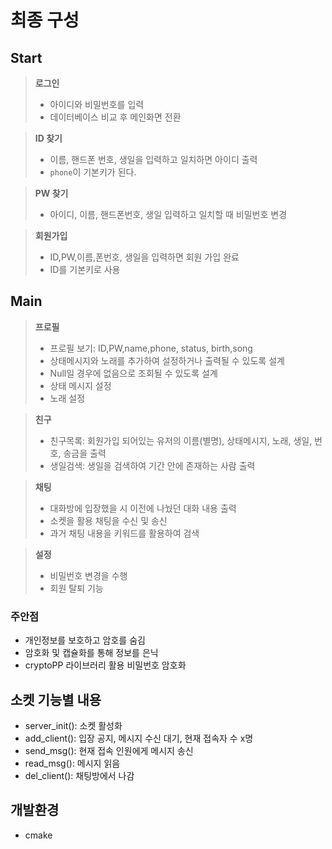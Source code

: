# 최종 구성
## Start
> **로그인** 
> - 아이디와 비밀번호를 입력
> - 데이터베이스 비교 후 메인화면 전환

> **ID 찾기**
> - 이름, 핸드폰 번호, 생일을 입력하고 일치하면 아이디 출력
> - `phone`이 기본키가 된다.

> **PW 찾기**
> - 아이디, 이름, 핸드폰번호, 생일 입력하고 일치할 때 비밀번호 변경

> **회원가입**
> - ID,PW,이름,폰번호, 생일을 입력하면 회원 가입 완료
> - ID를 기본키로 사용

## Main
> **프로필**
> - 프로필 보기: ID,PW,name,phone, status, birth,song
> - 상태메시지와 노래를 추가하여 설정하거나 출력될 수 있도록 설계
> - Null일 경우에 없음으로 조회될 수 있도록 설계
> - 상태 메시지 설정
> - 노래 설정

> **친구**
> - 친구목록: 회원가입 되어있는 유저의 이름(별명), 상태메시지, 노래, 생일, 번호, 송금을 출력
> - 생일검색: 생일을 검색하여 기간 안에 존재하는 사람 출력

> **채팅**
> - 대화방에 입장했을 시 이전에 나눴던 대화 내용 출력
> - 소켓을 활용 채팅을 수신 및 송신
> - 과거 채팅 내용을 키워드를 활용하여 검색

> **설정**
> - 비밀번호 변경을 수행
> - 회원 탈퇴 기능




### 주안점
- 개인정보를 보호하고 암호를 숨김
- 암호화 및 캡슐화를 통해 정보를 은닉
- cryptoPP 라이브러리 활용 비밀번호 암호화



## 소켓 기능별 내용
- server_init(): 소켓 활성화
- add_client(): 입장 공지, 메시지 수신 대기, 현재 접속자 수 x명
- send_msg(): 현재 접속 인원에게 메시지 송신
- read_msg(): 메시지 읽음
- del_client(): 채팅방에서 나감

## 개발환경
- cmake





